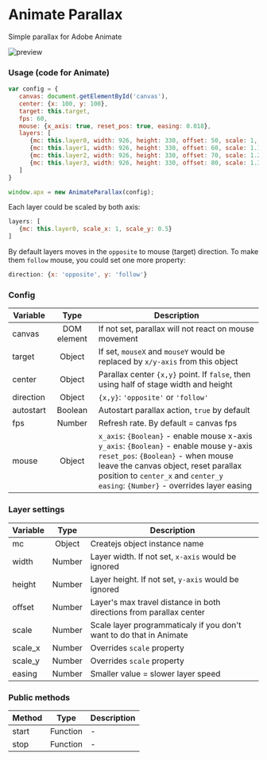 # Animate Parallax


Simple parallax for Adobe Animate

![preview](https://github.com/tpkn/animate-parallax/raw/master/preview.gif)



### Usage (code for Animate)
```javascript
var config = {
   canvas: document.getElementById('canvas'),
   center: {x: 100, y: 100},
   target: this.target,
   fps: 60,
   mouse: {x_axis: true, reset_pos: true, easing: 0.018},
   layers: [
      {mc: this.layer0, width: 926, height: 330, offset: 50, scale: 1,   easing: 0.2}, 
      {mc: this.layer1, width: 926, height: 330, offset: 60, scale: 1.1, easing: 0.2}, 
      {mc: this.layer2, width: 926, height: 330, offset: 70, scale: 1.2, easing: 0.2}, 
      {mc: this.layer3, width: 926, height: 330, offset: 80, scale: 1.3, easing: 0.2}
   ]
}

window.apx = new AnimateParallax(config);
```

Each layer could be scaled by both axis:
```javascript
layers: [
   {mc: this.layer0, scale_x: 1, scale_y: 0.5}
]
```

By default layers moves in the `opposite` to mouse (target) direction. To make them `follow` mouse, you could set one more property:
```javascript
direction: {x: 'opposite', y: 'follow'}
```


### Config
| Variable | Type | Description |
|-------------|:-------------:|-------------|
| canvas | DOM element | If not set, parallax will not react on mouse movement |
| target | Object | If set, `mouseX` and `mouseY` would be replaced by `x/y-axis` from this object |
| center | Object | Parallax center `{x,y}` point. If `false`, then using half of stage width and height |
| direction | Object | `{x,y}`: `'opposite'` or `'follow'` |
| autostart | Boolean | Autostart parallax action, `true` by default |
| fps | Number | Refresh rate. By default = canvas fps |
| mouse | Object | `x_axis`: `{Boolean}` - enable mouse x-axis<br />`y_axis`: `{Boolean}` - enable mouse y-axis<br />`reset_pos`: `{Boolean}` - when mouse leave the canvas object, reset parallax position to `center_x` and `center_y`<br />`easing`: `{Number}` - overrides layer easing |

### Layer settings
| Variable | Type | Description |
|-------------|:-------------:|-------------|
| mc | Object | Createjs object instance name |
| width | Number | Layer width. If not set, `x-axis` would be ignored |
| height | Number | Layer height. If not set, `y-axis` would be ignored |
| offset | Number | Layer's max travel distance in both directions from parallax center |
| scale | Number | Scale layer programmaticaly if you don't want to do that in Animate |
| scale_x | Number | Overrides `scale` property |
| scale_y | Number | Overrides `scale` property |
| easing | Number | Smaller value = slower layer speed |

### Public methods
| Method | Type | Description |
|-------------|:-------------:|-------------|
| start | Function | - |
| stop | Function | - |